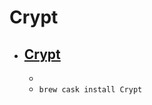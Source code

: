 # Crypt
- [Crypt](https://voluntarylabs.org/crypt/index.html)
  - 
  - 
  - `brew cask install Crypt`
